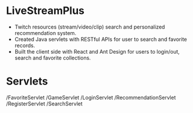 # LiveStreamPlus
- Twitch resources (stream/video/clip) search and personalized recommendation system. 
- Created Java servlets with RESTful APIs for user to search and favorite records.
- Built the client side with React and Ant Design for users to login/out, search and favorite collections. 


# Servlets
/FavoriteServlet
/GameServlet
/LoginServlet
/RecommendationServlet
/RegisterServlet
/SearchServlet
